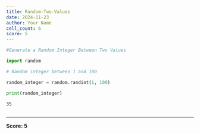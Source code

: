 ```yaml
---
title: Random-Two-Values
date: 2024-11-23
author: Your Name
cell_count: 6
score: 5
---
```


```python
#Generate a Random Integer Between Two Values
```


```python
import random
```


```python
# Random integer between 1 and 100
```


```python
random_integer = random.randint(1, 100)
```


```python
print(random_integer)
```

    35



```python

```


---
**Score: 5**

